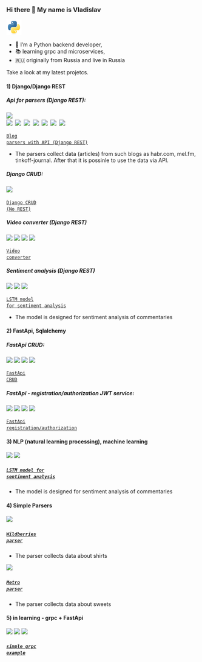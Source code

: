 ### Hi there 👋 My name is Vladislav

<img src="https://github.com/devicons/devicon/raw/master/icons/python/python-original.svg" alt="" width="40" height="40"/> 

- :wrench: I’m a Python backend developer,
- :books: learning grpc and microservices,
- :ru: originally from Russia and live in Russia


Take a look at my latest projetcs.

#### 1) Django/Django REST

#####  Api for parsers (Django REST):

<code>![](https://img.shields.io/badge/Celery-5.3.6-green) ![](https://img.shields.io/badge/Redis-red) ![](https://img.shields.io/badge/Django-5.0-lightgreen) ![](https://img.shields.io/badge/Django_REST-3.14.0-lightgreen) ![](https://img.shields.io/badge/Aiohttp-3.9.1-violet) ![](https://img.shields.io/badge/AsyncIO-3.4.3-violet) ![](https://img.shields.io/badge/Docker-blue) ![](https://img.shields.io/badge/DockerCompose-blue)</code> 

 <code>[Blog parsers with API (Django REST)](https://github.com/iriskin77/Drf_api_parsers)</code>

+ The parsers collect data (articles) from such blogs as habr.com, mel.fm, tinkoff-journal. After that it is possinle to use the data via API.

#####  Django CRUD:

![](https://img.shields.io/badge/Django-5.0-lightgreen) 

 <code>[Django CRUD (No REST)](https://github.com/iriskin77/django_CRUD)</code>

#####  Video converter (Django REST)

![](https://img.shields.io/badge/Django_REST-3.14.0-lightgreen) ![](https://img.shields.io/badge/FFMPEG-mint) ![](https://img.shields.io/badge/Docker-blue) ![](https://img.shields.io/badge/DockerCompose-blue)

 <code>[Video converter](https://github.com/iriskin77/video_convert)</code>

##### Sentiment analysis (Django REST)

![](https://img.shields.io/badge/Keras-2.15.0-lightblue) ![](https://img.shields.io/badge/Pandas-2.1.4-white) ![](https://img.shields.io/badge/Pymystem3-0.2.0-yellow) 
 
 <code>[LSTM model for sentiment analysis](https://github.com/iriskin77/text_emotions)</code>

+ The model is designed for sentiment analysis of commentaries

#### 2) FastApi, Sqlalchemy

##### FastApi CRUD:

![](https://img.shields.io/badge/FastApi-coral) ![](https://img.shields.io/badge/Sqlalchemy-2.0.25-crimson) ![](https://img.shields.io/badge/Docker-blue) ![](https://img.shields.io/badge/DockerCompose-blue)

<code>[FastApi CRUD](https://github.com/iriskin77/test_task)</code>


##### FastApi - registration/authorization JWT service:

![](https://img.shields.io/badge/FastApi-coral) ![](https://img.shields.io/badge/Sqlalchemy-2.0.25-crimson) ![](https://img.shields.io/badge/Docker-blue) ![](https://img.shields.io/badge/DockerCompose-blue)

<code>[FastApi registration/authorization](https://github.com/iriskin77/fast_api_blog)</code>


#### 3) NLP (natural learning processing), machine learning

![](https://img.shields.io/badge/Keras-2.15.0-lightblue) ![](https://img.shields.io/badge/Pymystem3-0.2.0-yellow) 
##### <code>[LSTM model for sentiment analysis](https://github.com/iriskin77/model_sent_analysis)</code>

+ The model is designed for sentiment analysis of commentaries

#### 4) Simple Parsers

<code>![](https://img.shields.io/badge/Requests-2.31.0-blue)</code>

##### <code>[Wildberries parser](https://github.com/iriskin77/wildberries_parser)</code>

+ The parser collects data about shirts

<code>![](https://img.shields.io/badge/Requests-2.31.0-blue)</code>

##### <code>[Metro parser](https://github.com/iriskin77/wildberries_parser)</code>

+ The parser collects data about sweets

#### 5) in learning - grpc + FastApi

![](https://img.shields.io/badge/grpcio-1.62.0-azure) ![](https://img.shields.io/badge/grpcio_tools-1.62.0-azure) ![](https://img.shields.io/badge/piccolo-1.3.0-lilac)

##### <code>[simple grpc example](https://github.com/iriskin77/grpc_test_example)</code>





